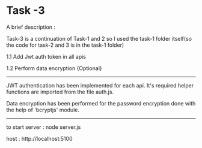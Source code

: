 # Task -3 

A brief description :

Task-3 is a continuation of Task-1 and 2 so I used the task-1 folder itself(so the code for task-2 and 3 is in the task-1 folder)

 

1.1 Add Jwt auth token in all apis

1.2 Perform data encryption {Optional}


------------------------------------------------------------------

JWT authentication has been implemented for each api. It's required helper functions are imported from the file auth.js.

Data encryption has been performed for the password encryption done with the help of 'bcryptjs' module.

------------------------------------------------------------------

to start server : node server.js 

host : http://localhost:5100
